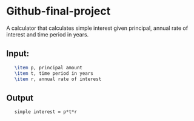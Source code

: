 # Github-final-project

A calculator that calculates simple interest given principal, annual rate of interest and time period in years.

## Input:
```Latex
   \item p, principal amount
   \item t, time period in years
   \item r, annual rate of interest
   ```
## Output
```Latex
   simple interest = p*t*r
```
